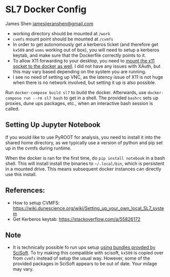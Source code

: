 # SL7 Docker Config

James Shen <jamesjieranshen@gmail.com>

- working directory should be mounted at `/work`
- `cvmfs` mount point should be mounted at `/cvmfs`
- In order to get autonomously get a kerberos ticket (and therefore get `kx509`
  and `voms` working out of box), you will need to setup a kerberos keytab, and
  make sure that the Dockerfile correctly points to it.
- To allow X11 forwarding to your desktop, you need to [mount the x11 socket to the docker as well](https://www.cloudsavvyit.com/10520/how-to-run-gui-applications-in-a-docker-container/). I did not have any issues with XAuth, but this may vary based depending on the system you are running.
- I see no need of setting up VNC, as the latency issue of X11 is not huge when there is no network involved, but setting it up is also possible.

Run `docker-compose build sl7` to build the docker. Afterwards, use `docker-compose run --rm sl7 bash` to get in a shell. The provided `bashrc` sets up proxies, dune ups packages, etc., when an interactive bash session is called.

## Setting Up Jupyter Notebook
If you would like to use PyROOT for analysis, you need to install it into the shared home directory, as we typically use a version of python and pip set up in the cvmfs during runtime.

When the docker is ran for the first time, do `pip install notebook` in a bash shell. This will install install the binaries to `~/.local/bin`, which is persistent in a mounted drive. This means subsequent docker instances can directly use this install.

## References:

- How to setup CVMFS:
  <https://wiki.dunescience.org/wiki/Setting_up_your_own_local_SL7_system>
- Get Kerberos keytab: <https://stackoverflow.com/a/55826172>

## Note

- It is technically possible fo run ups setup [using bundles provded by SciSoft](https://wiki.dunescience.org/wiki/DUNE_LAr_Software_Releases). To try making this compatible with scisoft, `kx509` is copied over from `cvmfs` instead of setup the usual way. However, some of the provided packages in SciSoft appears to be out of date. Your milage may vary.

